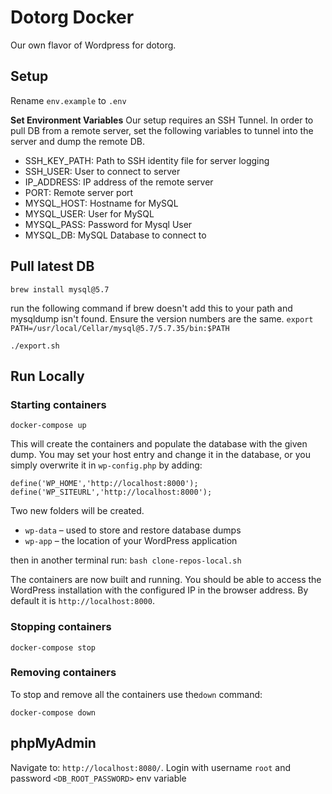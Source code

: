 # Dotorg Docker

Our own flavor of Wordpress for dotorg.

## Setup
Rename `env.example` to `.env`

**Set Environment Variables**
Our setup requires an SSH Tunnel. In order to pull DB from a remote server, set the following variables to tunnel into the server and dump the remote DB.

- SSH_KEY_PATH: Path to SSH identity file for server logging
- SSH_USER: User to connect to server
- IP_ADDRESS: IP address of the remote server
- PORT: Remote server port
- MYSQL_HOST: Hostname for MySQL
- MYSQL_USER: User for MySQL
- MYSQL_PASS: Password for Mysql User 
- MYSQL_DB: MySQL Database to connect to

## Pull latest DB

`brew install mysql@5.7`

run the following command if brew doesn't add this to your path and mysqldump isn't found. Ensure the version numbers are the same.
`export PATH=/usr/local/Cellar/mysql@5.7/5.7.35/bin:$PATH`

`./export.sh`

## Run Locally

### Starting containers

`docker-compose up`

This will create the containers and populate the database with the given dump. You may set your host entry and change it in the database, or you simply overwrite it in `wp-config.php` by adding:

```
define('WP_HOME','http://localhost:8000');
define('WP_SITEURL','http://localhost:8000');
```

Two new folders will be created.

* `wp-data` – used to store and restore database dumps
* `wp-app` – the location of your WordPress application


then in another terminal run: `bash clone-repos-local.sh`


The containers are now built and running. You should be able to access the WordPress installation with the configured IP in the browser address. By default it is `http://localhost:8000`.

### Stopping containers

```
docker-compose stop
```

### Removing containers

To stop and remove all the containers use the`down` command:

```
docker-compose down
```

## phpMyAdmin

Navigate to: `http://localhost:8080/`.
Login with username `root` and password `<DB_ROOT_PASSWORD>` env variable
